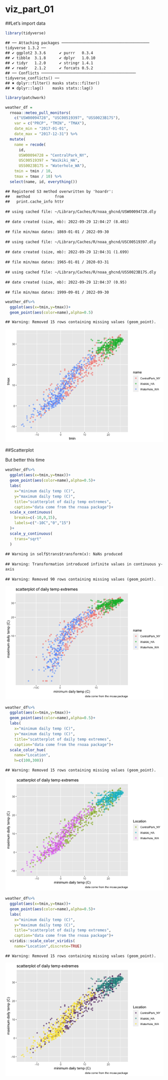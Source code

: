 viz_part_01
================

\##Let’s import data

``` r
library(tidyverse)
```

    ## ── Attaching packages ─────────────────────────────────────── tidyverse 1.3.2 ──
    ## ✔ ggplot2 3.3.6      ✔ purrr   0.3.4 
    ## ✔ tibble  3.1.8      ✔ dplyr   1.0.10
    ## ✔ tidyr   1.2.0      ✔ stringr 1.4.1 
    ## ✔ readr   2.1.2      ✔ forcats 0.5.2 
    ## ── Conflicts ────────────────────────────────────────── tidyverse_conflicts() ──
    ## ✖ dplyr::filter() masks stats::filter()
    ## ✖ dplyr::lag()    masks stats::lag()

``` r
library(patchwork)
```

``` r
weather_df = 
  rnoaa::meteo_pull_monitors(
    c("USW00094728", "USC00519397", "USS0023B17S"),
    var = c("PRCP", "TMIN", "TMAX"), 
    date_min = "2017-01-01",
    date_max = "2017-12-31") %>%
  mutate(
    name = recode(
      id, 
      USW00094728 = "CentralPark_NY", 
      USC00519397 = "Waikiki_HA",
      USS0023B17S = "Waterhole_WA"),
    tmin = tmin / 10,
    tmax = tmax / 10) %>%
  select(name, id, everything())
```

    ## Registered S3 method overwritten by 'hoardr':
    ##   method           from
    ##   print.cache_info httr

    ## using cached file: ~/Library/Caches/R/noaa_ghcnd/USW00094728.dly

    ## date created (size, mb): 2022-09-29 12:04:27 (8.401)

    ## file min/max dates: 1869-01-01 / 2022-09-30

    ## using cached file: ~/Library/Caches/R/noaa_ghcnd/USC00519397.dly

    ## date created (size, mb): 2022-09-29 12:04:31 (1.699)

    ## file min/max dates: 1965-01-01 / 2020-03-31

    ## using cached file: ~/Library/Caches/R/noaa_ghcnd/USS0023B17S.dly

    ## date created (size, mb): 2022-09-29 12:04:37 (0.95)

    ## file min/max dates: 1999-09-01 / 2022-09-30

``` r
weather_df%>%
  ggplot(aes(x=tmin,y=tmax))+
  geom_point(aes(color=name),alpha=0.5)
```

    ## Warning: Removed 15 rows containing missing values (geom_point).

![](viz_part_02_files/figure-gfm/unnamed-chunk-3-1.png)<!-- -->

\##Scatterplot

But better this time

``` r
weather_df%>%
  ggplot(aes(x=tmin,y=tmax))+
  geom_point(aes(color=name),alpha=0.5)+
  labs(
    x="minimum daily temp (C)",
    y="maximum daily temp (C)",
    title="scatterplot of daily temp extremes",
    caption="data come from the rnoaa package")+
  scale_x_continuous(
    breaks=c(-10,0,15),
    labels=c("-10C","0","15")
  )+
  scale_y_continuous(
    trans="sqrt"
  )
```

    ## Warning in self$trans$transform(x): NaNs produced

    ## Warning: Transformation introduced infinite values in continuous y-axis

    ## Warning: Removed 90 rows containing missing values (geom_point).

![](viz_part_02_files/figure-gfm/unnamed-chunk-4-1.png)<!-- -->

``` r
weather_df%>%
  ggplot(aes(x=tmin,y=tmax))+
  geom_point(aes(color=name),alpha=0.5)+
  labs(
    x="minimum daily temp (C)",
    y="maximum daily temp (C)",
    title="scatterplot of daily temp extremes",
    caption="data come from the rnoaa package")+
  scale_color_hue(    
    name="Location",
    h=c(100,300))
```

    ## Warning: Removed 15 rows containing missing values (geom_point).

![](viz_part_02_files/figure-gfm/unnamed-chunk-5-1.png)<!-- -->

``` r
weather_df%>%
  ggplot(aes(x=tmin,y=tmax))+
  geom_point(aes(color=name),alpha=0.5)+
  labs(
    x="minimum daily temp (C)",
    y="maximum daily temp (C)",
    title="scatterplot of daily temp extremes",
    caption="data come from the rnoaa package")+
  viridis::scale_color_viridis(    
    name="Location",discrete=TRUE)
```

    ## Warning: Removed 15 rows containing missing values (geom_point).

![](viz_part_02_files/figure-gfm/unnamed-chunk-6-1.png)<!-- -->
